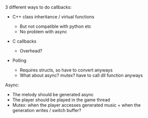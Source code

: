 

3 different ways to do callbacks:

- C++ class inheritance / virtual functions
    - But not compatible with python etc
    - No problem with async

- C callbacks
    - Overhead?

- Polling
    - Requires structs, so have to convert anyways
    - What about async? mutex? have to call dll function anyways



Async:
- The melody should be generated async
- The player should be played in the game thread 
- Mutex: when the player accesses generated music + when the generation writes / switch buffer?

